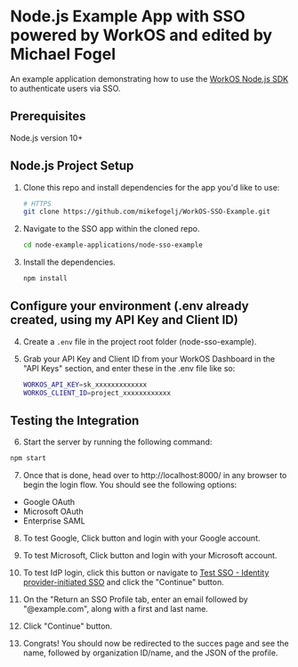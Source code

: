 # Node.js Example App with SSO powered by WorkOS and edited by Michael Fogel

An example application demonstrating how to use the [WorkOS Node.js SDK](https://github.com/workos/workos-node) to authenticate users via SSO.

## Prerequisites

Node.js version 10+

## Node.js Project Setup

1. Clone this repo and install dependencies for the app you'd like to use:

    ```bash
    # HTTPS
    git clone https://github.com/mikefogelj/WorkOS-SSO-Example.git
    ```

2. Navigate to the SSO app within the cloned repo.

    ```bash
    cd node-example-applications/node-sso-example
    ```

3. Install the dependencies.
    ```bash
    npm install
    ```

## Configure your environment (.env already created, using my API Key and Client ID)

4. Create a `.env` file in the project root folder (node-sso-example).

5. Grab your API Key and Client ID from your WorkOS Dashboard in the "API Keys" section, and enter these in the .env file like so:

    ```bash
    WORKOS_API_KEY=sk_xxxxxxxxxxxxx
    WORKOS_CLIENT_ID=project_xxxxxxxxxxxx
    ```

## Testing the Integration

6. Start the server by running the following command: 

```sh
npm start
```

7. Once that is done, head over to http://localhost:8000/ in any browser to begin the login flow. You should see the following options:
- Google OAuth
- Microsoft OAuth
- Enterprise SAML

8. To test Google, Click button and login with your Google account.

9. To test Microsoft, Click button and login with your Microsoft account.

10. To test IdP login, click this button or navigate to [Test SSO - Identity provider-initiated SSO](https://dashboard.workos.com/environment_01K39X8ZAPJRKSV4A2B0PGWAP2/test-sso/idp-initiated) and click the "Continue" button.

11. On the "Return an SSO Profile tab, enter an email followed by "@example.com", along with a first and last name.

12. Click "Continue" button.

13. Congrats! You should now be redirected to the succes page and see the name, followed by organization ID/name, and the JSON of the profile. 

